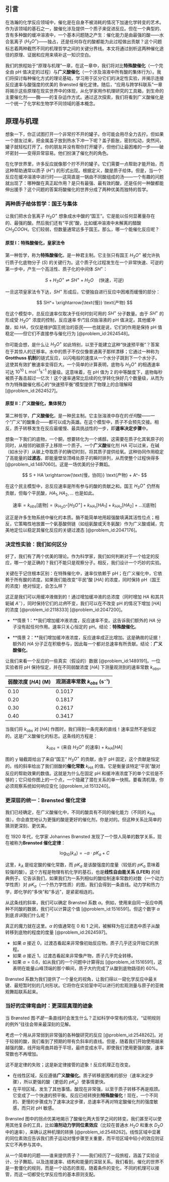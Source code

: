 ## 引言
在浩瀚的化学反应领域中，催化是在自身不被消耗的情况下加速化学转变的艺术。作为该领域的基石之一，酸催化涉及提供一个质子来促进反应。但在一个典型的、含有多种酸的缓冲溶液中，一个基本问题随之产生：催化能力是由最强的酸——水合氢离子 ($H_3O^+$)——独占，还是任何存在的酸都能为此过程做出贡献？这个问题标志着两种截然不同的机理哲学之间的关键分界线。本文将通过剖析这两种催化途径的原理、证据和应用来填补这一知识空白。

我们的旅程始于“原理与机理”一章，在这一章中，我们将对比**特殊酸催化**（一个完全由 pH 值决定的过程）与**广义酸催化**（一个涉及溶液中所有酸的集体行为）。我们将探讨每种催化方式的理论基础，学习用于区分它们的决定性实验，并揭示连接反应速率与酸强度的优美的 Brønsted 催化定律。随后，“应用与跨学科联系”一章将揭示这些原理在现实世界中的体现，从化学家用作机理研究的工具箱，到生命的主要催化剂——酶——的复杂运作方式。通过这次探索，我们将看到广义酸催化是一个统一了化学和生物学不同领域的基本概念。

## 原理与机理

想象一下，你正试图打开一个非常拧不开的罐子。你可能会用尽全力去拧。但如果一个朋友过来，把金属盖子放到热水下冲一下呢？盖子膨胀，密封松动，突然间，罐子就轻松打开了。你的朋友并没有帮你打开罐子，但他们让最困难的一步——破坏密封——变得异常容易。他们扮演了催化剂的角色。

在化学世界里，许多反应就像那个拧不开的罐子。它们需要一点帮助才能开始，而这种帮助通常以质子 ($H^+$) 的形式出现。根据定义，酸是质子给体。但是，当一个反应在缓冲溶液中进行时——这简直是一锅由不同酸组成的汤——一个有趣的问题就出现了：哪种酸在真正起作用？是只有最强、最有效的酸，还是任何一种酸都能伸出援手？这个问题的答案将酸催化的世界分成了两种优美而独特的哲学。

### 两种质子给体哲学：国王与集体

让我们把水合氢离子 $H_3O^+$ 想象成水中酸的“国王”。它是能以任何显著量存在的、最强的酸。然后我们还有“平民”酸，比如缓冲溶液中未解离的醋酸 $CH_3COOH$。它们较弱，但数量通常远多于国王。那么，哪一个能催化反应呢？

#### 原型 I：特殊酸催化，皇家法令

第一种哲学，称为**特殊酸催化**，是一种君主制。它主张只有国王 $H_3O^+$ 被允许执行质子化底物分子 ($S$) 的关键行为。这个质子化过程发生在一个非常快速、可逆的第一步中，产生一个高活性、质子化的中间体 $SH^+$：

$$ S + H_3O^+ \rightleftharpoons SH^+ + H_2O \quad (\text{快速，可逆}) $$

一旦这项皇家法令下达，$SH^+$ 形成后，它便独自进行反应中困难而缓慢的部分：

$$ SH^+ \xrightarrow{\text{慢}} \text{产物} $$

在这个模型中，总反应速率仅取决于任何时刻可用的 $SH^+$ 分子数量。由于 $SH^+$ 的形成受 $H_3O^+$ 浓度的控制，反应速率*专门*且*仅*由溶液的 pH 值决定。其他缓冲酸，如 $HA$，仅仅是维护国王统治的臣民——也就是说，它们的作用是保持 pH 值稳定——但它们不直接参与催化行为 [@problem_id:2624548]。

你可能会想，是什么让 $H_3O^+$ 如此特别，以至于能建立这种“快速预平衡”？答案在于其惊人的迁移率。水中的质子不仅仅像普通离子那样漂移；它通过一种称为**Grotthuss 机制**的链式反应，以闪电般的速度从一个水分子跳到下一个水分子。这使其有效扩散速率变得巨大。一个简单的计算表明，底物与 $H_3O^+$ 的相遇速率可达 $10^{10} \text{ L mol}^{-1} \text{s}^{-1}$ 的量级。这意味着，在 pH 值为 2 的中等酸度下，底物每秒被质子轰击超过一亿次！这个速率通常比后续的化学转化快好几个数量级，从而为作为特殊酸催化核心的“快速预平衡”模型提供了物理上的合理解释 [@problem_id:2624527]。

#### 原型 II：广义酸催化，集体努力

第二种哲学，**广义酸催化**，是一种民主制。它主张溶液中存在的*任何*酸——一个“广义”的酸集合——都可以成为英雄。在这个模型中，质子不会预先交接。相反，质子转移发生在反应最缓慢、最具挑战性的一步，即**速率决定步骤**中。

想象一下我们的底物，一个酮，想要转化为一个烯醇。这需要在质子化其氧原子的同时，从相邻的碳原子上移除一个质子。一个**广义酸**催化剂 $HA$ 可以过来，在碱（如水分子）从碳上夺取质子的确切时刻，将其质子提供给氧。这种协同作用稳定了高能量的**过渡态**，即能量壁垒顶峰处原子的瞬时排列，从而使整个过程快得多 [@problem_id:1487060]。这是一场优美的分子舞蹈。

$$ S + HA \xrightarrow{\text{慢，协同}} \text{产物} + A^- $$

在这个民主模型中，总反应速率是所有参与的酸的贡献之和。国王 $H_3O^+$ 仍然有贡献，但每个平民酸，$HA_1, HA_2, \dots$ 也是如此。

$$ \text{速率} = k_{obs}[\text{底物}] = \left( k_{H_3O^+} [H_3O^+] + k_{HA_1} [HA_1] + k_{HA_2} [HA_2] + \dots \right) [\text{底物}] $$

这正是许多生物系统中催化的本质。酶不能简单地用超强酸填满其活性位点；相反，它策略性地放置一个氨基酸侧链（如组氨酸或天冬氨酸）作为广义酸或碱，完美地定位以稳定其催化反应的关键过渡态 [@problem_id:2047176]。

### 决定性实验：我们如何区分

好了，我们有了两个优美的理论。作为科学家，我们如何判断对于一个给定的反应，哪一个是正确的？我们不能只是观察分子。相反，我们设计一个巧妙的实验。

关键在于记住根本区别：在特殊催化中，速率仅依赖于 pH；在广义催化中，它依赖于所有酸的浓度。如果我们能改变“平民”酸 $[HA]$ 的浓度，同时保持 pH（国王的浓度）绝对恒定，会怎么样？

这正是我们可以用缓冲液做到的！通过增加缓冲液的总浓度（同时增加 $HA$ 和其共轭碱 $A^-$），同时保持它们的*比例*不变，我们可以在不改变 pH 的情况下增加 $[HA]$ 的浓度 [@problem_id:2118333] [@problem_id:2047200]。

-   **情景 1：**我们增加缓冲液浓度，反应速率不变。这告诉我们额外的 $HA$ 分子没有起任何作用。速率只关心恒定的 pH。结论：**特殊酸催化**。

-   **情景 2：**我们增加缓冲液浓度，反应速率成正比增加。这是确凿的证据！额外的 $HA$ 分子正在积极参与，因此每一个都对总速率有所贡献。结论：**广义酸催化**。

让我们来看一个反应的一些真实（假设的）数据 [@problem_id:1489191]。一位实验者将 pH 保持恒定，并在不同弱酸浓度 $[HA]$ 下测量观测到的速率常数 $k_{obs}$。

| 弱酸浓度 $[HA]$ (M) | 观测速率常数 $k_{obs}$ (s⁻¹) |
| :------------------------------------- | :-------------------------------------- |
| 0.10                                   | 0.1017                                  |
| 0.20                                   | 0.1817                                  |
| 0.30                                   | 0.2617                                  |
| 0.40                                   | 0.3417                                  |


当我们将 $k_{obs}$ 对 $[HA]$ 作图时，我们得到一条完美的直线！速率显然不是恒定的。这是广义酸催化的标志。这条线的方程是：

$$ k_{obs} = (\text{来自 } H_3O^+ \text{ 的速率}) + k_{HA}[HA] $$

图的 y 轴截距给出了来自“国王” $H_3O^+$ 的贡献，由于 pH 固定，这个贡献是恒定的。线的斜率给出了我们弱酸的**催化常数** $k_{HA}$ 的值。它是衡量该特定“平民”酸对反应的帮助效果的数值。这就是为什么在固定 pH 和缓冲液浓度下的单个实验是不够的；它只给你图上的一个点，一个隐藏了潜在关系的单一快照。要看清机理，你必须观察系统如何响应变化 [@problem_id:1513240]。

### 更深层的统一：Brønsted 催化定律

我们已经确定，在广义酸催化中，不同的酸具有不同的催化能力（不同的 $k_{HA}$ 值）。你会直觉地认为更强的酸是更好的催化剂，你是对的。但这种关系比简单的猜测更深刻、更优美。

在 1920 年代，化学家 Johannes Brønsted 发现了一个惊人简单的数学关系，现在被称为**Brønsted 催化定律**：

$$ \log_{10}(k_{A}) = -\alpha \cdot pK_{a} + C $$

这里，$k_A$ 是给定酸的催化常数，而 $pK_a$ 是该酸强度的度量（较低的 $pK_a$ 意味着较强的酸）。这个方程是物理有机化学的基石，也是**线性自由能关系 (LFER)** 的经典例子。它告诉我们，如果我们为一系列相似的酸绘制速率常数的对数（一个动力学性质）对 $pK_a$（一个热力学性质）的图，我们会得到一条直线。动力学和热力学，即化学的“多快”和“多远”，是紧密相连的。

从这条线的斜率，我们可以确定 Brønsted 系数 $\alpha$。例如，使用来自同一反应中两种不同酸的数据，我们可以计算这个值 [@problem_id:1516591]。但这个数字 $\alpha$ 到底*告诉*我们什么呢？

真正的魔力就在这里。$\alpha$ 的值通常在 0 和 1 之间，被解释为在过渡态中质子从酸转移到底物的程度的度量 [@problem_id:2624597]。
-   如果 $\alpha$ 接近 0，过渡态看起来非常像初始反应物。质子几乎还没开始它的旅程。
-   如果 $\alpha$ 接近 1，过渡态看起来非常像产物，质子几乎完全转移。
-   如果 $\alpha = 0.6$，如从我们的一个问题中计算得出 [@problem_id:1516591]，这表明在能量山峰顶端的那个瞬间，质子大约完成了从酸到底物路径的 60%。

Brønsted 系数为我们提供了一个量化的视角，让我们得以一窥化学反应中最关键、最短暂时刻的几何形状。它将你在实验室中可以进行的宏观测量与原子的亚微观舞蹈联系起来。

### 当好的定律弯曲时：更深层真理的迹象

当 Brønsted 图*不是*一条直线时会发生什么？正如科学中常有的情况，“证明规则的例外”往往会带来最深刻的见解。

考虑一个用从非常弱到非常强的各种酸研究的反应 [@problem_id:2548262]。对于较弱的酸，我们看到了预期的带有负斜率的直线。但是，随着我们开始使用越来越强的酸，线开始弯曲并趋于平坦，最终变成水平。即使我们使用更强的酸，速率常数也不再增加。

这不是定律的失败；这是新定律接管的迹象！反应机理正在改变。
-   在线性区域，反应遵循**广义酸催化**。质子转移是困难的部分（速率决定步骤），所以更强的酸（更低的 $pK_a$）使事情更快。
-   在平坦区域，发生了其他事情。酸现在非常强，以至于质子转移不再是瓶颈。它变成了一个快速的预平衡。反应已经转换到**特殊酸催化**！现在，一个不同的、更慢的步骤成为了速率决定步骤，总速率不再对特定酸催化剂的强度敏感，而只对 pH 敏感。

Brønsted 图中的拐点优美地揭示了酸催化两大哲学之间的转变。我们甚至可以使用其他复杂的工具，比如**溶剂动力学同位素效应**（比较在普通水 $H_2O$ 和重水 $D_2O$ 中的速率），来确认这种机理的转换 [@problem_id:2548262]。线性区域中显著的同位素效应告诉我们质子运动对慢步骤至关重要，而平坦区域中较小的效应则证实它不再参与其中。

从一个简单的问题——谁来提供质子？——我们经历了一段旅程，涵盖了实验设计、分子舞蹈，以及连接速率、结构和能量的深层关系。我们看到，催化的世界不是一套僵化的规则，而是一个动态的景观，随着条件的变化，不同的机理可以接管，而这一切都受化学反应性的基本原则支配。

